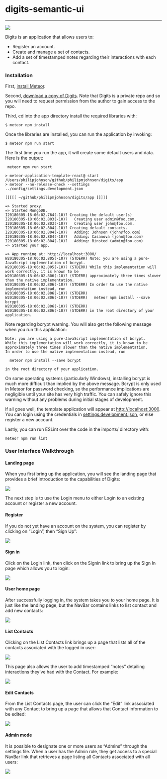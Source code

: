 <h1>digits-semantic-ui</h1>
<hr>
<img src="doc/landing.png">

Digits is an application that allows users to:
  * Register an account.
  * Create and manage a set of contacts.
  * Add a set of timestamped notes regarding their interactions with each contact.
 


### Installation

First, [install Meteor](https://www.meteor.com/install).

Second, [download a copy of Digits](). Note that Digits is a private repo and so you will need to request permission from the author to gain access to the repo.

Third, cd into the app directory install the required libraries with:

```
$ meteor npm install
```

Once the libraries are installed, you can run the application by invoking:

```
$ meteor npm run start
```

The first time you run the app, it will create some default users and data. Here is the output:

```
 meteor npm run start

> meteor-application-template-react@ start /Users/philipjohnson/github/philipmjohnson/digits/app
> meteor --no-release-check --settings ../config/settings.development.json

[[[[[ ~/github/philipmjohnson/digits/app ]]]]]

=> Started proxy.                             
=> Started MongoDB.                           
I20180305-18:06:02.764(-10)? Creating the default user(s)
I20180305-18:06:02.803(-10)?   Creating user admin@foo.com.
I20180305-18:06:02.803(-10)?   Creating user john@foo.com.
I20180305-18:06:02.804(-10)? Creating default contacts.
I20180305-18:06:02.804(-10)?   Adding: Johnson (john@foo.com)
I20180305-18:06:02.804(-10)?   Adding: Casanova (john@foo.com)
I20180305-18:06:02.804(-10)?   Adding: Binsted (admin@foo.com)
=> Started your app.

=> App running at: http://localhost:3000/
W20180305-18:06:02.805(-10)? (STDERR) Note: you are using a pure-JavaScript implementation of bcrypt.
W20180305-18:06:02.805(-10)? (STDERR) While this implementation will work correctly, it is known to be
W20180305-18:06:02.806(-10)? (STDERR) approximately three times slower than the native implementation.
W20180305-18:06:02.806(-10)? (STDERR) In order to use the native implementation instead, run
W20180305-18:06:02.806(-10)? (STDERR) 
W20180305-18:06:02.806(-10)? (STDERR)   meteor npm install --save bcrypt
W20180305-18:06:02.806(-10)? (STDERR) 
W20180305-18:06:02.806(-10)? (STDERR) in the root directory of your application.

```

Note regarding bcrypt warning. You will also get the following message when you run this application:

```
Note: you are using a pure-JavaScript implementation of bcrypt.
While this implementation will work correctly, it is known to be
approximately three times slower than the native implementation.
In order to use the native implementation instead, run

  meteor npm install --save bcrypt

in the root directory of your application.
```
On some operating systems (particularly Windows), installing bcrypt is much more difficult than implied by the above message. Bcrypt is only used in Meteor for password checking, so the performance implications are negligible until your site has very high traffic. You can safely ignore this warning without any problems during initial stages of development.

If all goes well, the template application will appear at [http://localhost:3000](http://localhost:3000).  You can login using the credentials in [settings.development.json](https://github.com/ics-software-engineering/meteor-application-template-react/blob/main/config/settings.development.json), or else register a new account.

Lastly, you can run ESLint over the code in the imports/ directory with:
```
meteor npm run lint
```

### User Interface Walkthrough

#### Landing page

When you first bring up the application, you will see the landing page that provides a brief introduction to the capabilities of Digits:

<img src="doc/landing.png">

The next step is to use the Login menu to either Login to an existing account or register a new account.

#### Register

If you do not yet have an account on the system, you can register by clicking on “Login”, then “Sign Up”:

<img src="doc/Register.png">

#### Sign in

Click on the Login link, then click on the Signin link to bring up the Sign In page which allows you to login:

<img src="doc/signin.png">

#### User home page

After successfully logging in, the system takes you to your home page. It is just like the landing page, but the NavBar contains links to list contact and add new contacts:

<img src="doc/userhome.png">

#### List Contacts

Clicking on the List Contacts link brings up a page that lists all of the contacts associated with the logged in user:

<img src="doc/listcontact.png">

This page also allows the user to add timestamped “notes” detailing interactions they’ve had with the Contact. For example:

<img src="doc/note.png">

#### Edit Contacts

From the List Contacts page, the user can click the “Edit” link associated with any Contact to bring up a page that allows that Contact information to be edited:

<img src="doc/Edit.png">

#### Admin mode

It is possible to designate one or more users as “Admins” through the settings file. When a user has the Admin role, they get access to a special NavBar link that retrieves a page listing all Contacts associated with all users:

<img src="doc/admin.png">
